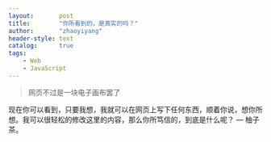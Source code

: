 ```yaml
---
layout:       post
title:        "你所看到的，是真实的吗？"
author:       "zhaoyiyang"
header-style: text
catalog:      true
tags:
    - Web
    - JavaScript
---
```


> 网页不过是一块电子画布罢了

现在你可以看到，只要我想，我就可以在网页上写下任何东西，顺着你说，想你所想。我可以很轻松的修改这里的内容，那么你所笃信的，到底是什么呢？
— 柚子茶。
